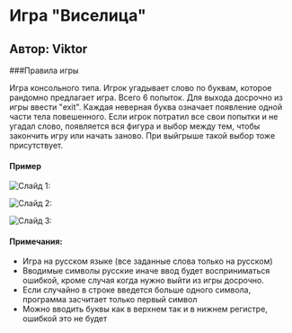 # Игра "Виселица"

## Автор: Viktor

###Правила игры

Игра консольного типа. Игрок угадывает слово по буквам, которое рандомно предлагает игра. Всего 6 попыток. Для выхода досрочно из игры ввести "exit". Каждая неверная буква означает появление одной части тела повешенного. Если игрок потратил все свои попытки и не угадал слово, появляется вся фигура и выбор между тем, чтобы закончить игру или начать заново. При выйгрыше такой выбор тоже присутствует.
#### Пример

![Слайд 1:](../GallowsGame/res/gallows01.jpg)

![Слайд 2:](../GallowsGame/res/gallows02.jpg) 

![Слайд 3:](../GallowsGame/res/gallows03.jpg)

#### Примечания:
- Игра на русском языке (все заданные слова только на русском)
- Вводимые символы русские иначе ввод будет восприниматься ошибкой, кроме случая когда нужно выйти из игры досрочно.
- Если случайно в строке введется больше одного символа, программа засчитает только первый символ
- Можно вводить буквы как в верхнем так и в нижнем регистре, ошибкой это не будет

